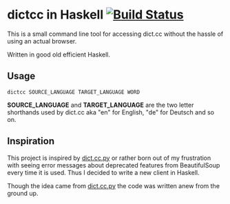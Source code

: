 # dictcc in Haskell [![Build Status](https://travis-ci.org/JustusAdam/dictcc.svg?branch=master)](https://travis-ci.org/JustusAdam/dictcc)

This is a small command line tool for accessing dict.cc without the hassle of using an actual browser.

Written in good old efficient Haskell.


## Usage

`dictcc SOURCE_LANGUAGE TARGET_LANGUAGE WORD`

**SOURCE_LANGUAGE** and **TARGET_LANGUAGE** are the two letter shorthands used by dict.cc aka "en" for English, "de" for Deutsch and so on.


## Inspiration

This project is inspired by [dict.cc.py][] or rather born out of my frustration with seeing error messages about deprecated features from BeautifulSoup every time it is used. Thus I decided to write a new client in Haskell.

[dict.cc.py]: https://github.com/rbaron/dict.cc.py

Though the idea came from [dict.cc.py][] the code was written anew from the ground up.
